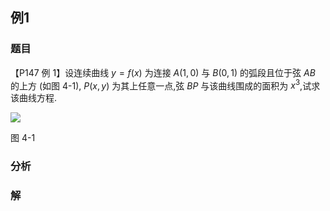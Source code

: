 ## 例1
### 题目
【P147 例 1】设连续曲线 $y = f(x)$ 为连接 $A(1,0)$ 与 $B(0,1)$ 的弧段且位于弦 $AB$ 的上方 (如图 4-1), $P(x,y)$ 为其上任意一点,弦 $BP$ 与该曲线围成的面积为 $x^3$,试求该曲线方程.

![](https://img.hwenyi.tech/202410252227345.webp)

图 4-1
### 分析

### 解